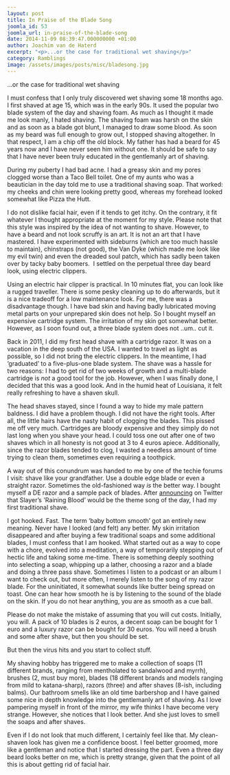 ```yaml
---
layout: post
title: In Praise of the Blade Song
joomla_id: 53
joomla_url: in-praise-of-the-blade-song
date: 2014-11-09 08:39:47.000000000 +01:00
author: Joachim van de Haterd
excerpt: "<p>...or the case for traditional wet shaving</p>"
category: Ramblings
image: /assets/images/posts/misc/bladesong.jpg
---
```

<p>...or the case for traditional wet shaving</p>

<p>I must confess that I only truly discovered wet shaving some 18 months ago. I first shaved at age 15, which was in the early 90s. It used the popular two blade system of the day and shaving foam. As much as I thought it made me look manly, I hated shaving. The shaving foam was harsh on the skin and as soon as a blade got blunt, I managed to draw some blood. As soon as my beard was full enough to grow out, I stopped shaving altogether. In that respect, I am a chip off the old block. My father has had a beard for 45 years now and I have never seen him without one. It should be safe to say that I have never been truly educated in the gentlemanly art of shaving.</p>
<p>During my puberty I had bad acne. I had a greasy skin and my pores clogged worse than a Taco Bell toilet. One of my aunts who was a beautician in the day told me to use a traditional shaving soap. That worked: my cheeks and chin were looking pretty good, whereas my forehead looked somewhat like Pizza the Hutt.</p>
<p>I do not dislike facial hair, even if it tends to get itchy. On the contrary, it fit whatever I thought appropriate at the moment for my style. Please note that this style was inspired by the idea of not wanting to shave. However, to have a beard and not look scruffy is an art. It is not an art that I have mastered. I have experimented with sideburns (which are too much hassle to maintain), chinstraps (not good), the Van Dyke (which made me look like my evil twin) and even the dreaded soul patch, which has sadly been taken over by tacky baby boomers. &nbsp;I settled on the perpetual three day beard look, using electric clippers.</p>
<p>Using an electric hair clipper is practical. In 10 minutes flat, you can look like a rugged traveller. There is some pesky cleaning up to do afterwards, but it is a nice tradeoff for a low maintenance look. For me, there was a disadvantage though. I have bad skin and having badly lubricated moving metal parts on your unprepared skin does not help. So I bought myself an expensive cartridge system. The irritation of my skin got somewhat better. However, as I soon found out, a three blade system does not ..um.. cut it.</p>
<p>Back in 2011, I did my first head shave with a cartridge razor. It was on a vacation in the deep south of the USA. I wanted to travel as light as possible, so I did not bring the electric clippers. In the meantime, I had ‘graduated’ to a five-plus-one blade system. The shave was a hassle for two reasons: I had to get rid of two weeks of growth and a multi-blade cartridge is&nbsp;<em>not</em>&nbsp;a good tool for the job. However, when I was finally done, I decided that this was a good look. And in the humid heat of Louisiana, it felt really&nbsp;refreshing to have a shaven skull.</p>
<p>The head shaves stayed, since I found a way to hide my male pattern baldness. I did have a problem though. I did not have the right tools. After all, the little hairs have the nasty habit of clogging the blades. This pissed me off very much. Cartridges are bloody expensive and they simply do not last long when you shave your head. I could toss one out after one of two shaves which in all honesty is not good at 3 to 4 euros apiece. Additionally, since the razor blades tended to clog, I wasted a needless amount of time trying to clean them, sometimes even requiring a toothpick.&nbsp;</p>
<p>A way out of this conundrum was handed to me by one of the techie forums I visit: shave like your grandfather. Use a double edge blade or even a straight razor. Sometimes the old-fashioned way&nbsp;<em>is</em>&nbsp;the better way. I bought myself a DE razor and a sample pack of blades. After <a href="https://twitter.com/joachimvdhaterd/status/299616181885743105" target="_blank">announcing</a> on Twitter that Slayer’s 'Raining Blood’ would be the theme song of the day, I had my first traditional shave.</p>
<p>I got hooked. Fast. The term ‘baby bottom smooth’ got an entirely new meaning. Never have I looked (and felt) any better. My skin irritation disappeared and after buying a few traditional soaps and some additional blades, I must confess that I am hooked. What started out as a way to cope with a chore, evolved into a meditation, a way of temporarily stepping out of hectic life and taking some me-time. There is something deeply soothing into selecting a soap, whipping up a lather, choosing a razor and a blade and doing a three pass shave. Sometimes I listen to a podcast or an album I want to check out, but more often, I merely listen to the song of my razor blade. For the uninitiated, it somewhat sounds like butter being spread on toast. One can hear how smooth he is by listening to the sound of the blade on the skin. If you do not hear anything, you are as smooth as a cue ball.</p>
<p>Please do not make the mistake of assuming that you will cut costs. Initially, you will. A pack of 10 blades is 2 euros, a decent soap can be bought for 1 euro and a luxury razor can be bought for 30 euros. You will need a brush and some after shave, but then you should be set.</p>
<p>But then the virus hits and you start to collect stuff.</p>
<p>My shaving hobby has triggered me to make a collection of soaps (11 different brands, ranging from mentholated to sandalwood and myrrh), brushes (2, must buy more), blades (18 different brands and models ranging from mild to katana-sharp), razors (three) and after shaves (8-ish, including balms). Our bathroom smells like an old time barbershop and I have gained some nice in depth knowledge into the gentlemanly art of shaving. As I love pampering myself in front of the mirror, my wife thinks I have become very strange. However, she notices that I look better. And she just loves to smell the soaps and after shaves.</p>
<p>Even if I do not look that much different, I certainly feel like that. My clean-shaven look has given me a confidence boost. I feel better groomed, more like a gentleman and notice that I started dressing the part. Even a three day beard looks better on me, which is pretty strange, given that the point of all this is about getting rid of facial hair.</p>
